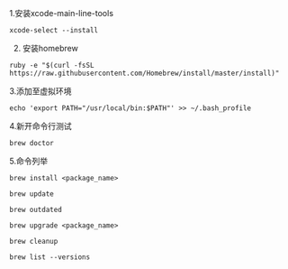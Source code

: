 1.安装xcode-main-line-tools

```
xcode-select --install

```

 2. 安装homebrew

```
ruby -e "$(curl -fsSL https://raw.githubusercontent.com/Homebrew/install/master/install)"
```

3.添加至虚拟环境

```
echo 'export PATH="/usr/local/bin:$PATH"' >> ~/.bash_profile
```

4.新开命令行测试

```
brew doctor 
```

5.命令列举

```
brew install <package_name>

brew update

brew outdated

brew upgrade <package_name>

brew cleanup

brew list --versions
```



